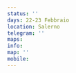```yaml
---
status: ''
days: 22-23 Febbraio
location: Salerno
telegram: ''
maps: 
info: 
map: ''
mobile: 
---
```

